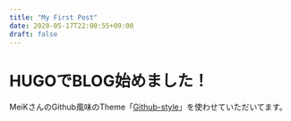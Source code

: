 ```yaml
---
title: "My First Post"
date: 2020-05-17T22:00:55+09:00
draft: false
---
```


# HUGOでBLOG始めました！
MeiKさんのGithub風味のTheme「[Github-style](https://github.com/MeiK2333/github-style)」を使わせていただいてます。
